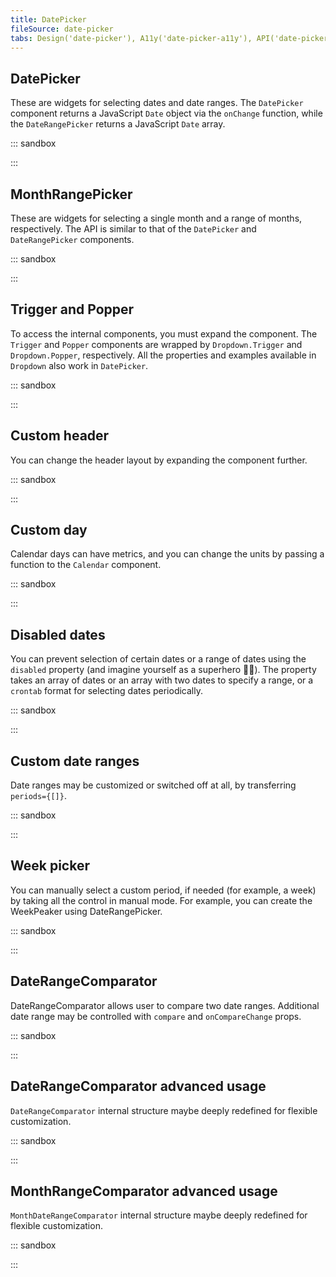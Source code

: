 ```yaml
---
title: DatePicker
fileSource: date-picker
tabs: Design('date-picker'), A11y('date-picker-a11y'), API('date-picker-api'), Example('date-picker-code'), Changelog('date-picker-changelog')
---
```


## DatePicker

These are widgets for selecting dates and date ranges. The `DatePicker` component returns a JavaScript `Date` object via the `onChange` function, while the `DateRangePicker` returns a JavaScript `Date` array.

::: sandbox

<script lang="tsx">
  export Demo from 'stories/components/date-picker/docs/examples/datepicker.tsx';
</script>

:::

## MonthRangePicker

These are widgets for selecting a single month and a range of months, respectively. The API is similar to that of the `DatePicker` and `DateRangePicker` components.

::: sandbox

<script lang="tsx">
  export Demo from 'stories/components/date-picker/docs/examples/monthrangepicker.tsx';
</script>

:::

## Trigger and Popper

To access the internal components, you must expand the component. The `Trigger` and `Popper` components are wrapped by `Dropdown.Trigger` and `Dropdown.Popper`, respectively. All the properties and examples available in `Dropdown` also work in `DatePicker`.

::: sandbox

<script lang="tsx">
  export Demo from 'stories/components/date-picker/docs/examples/trigger_and_popper.tsx';
</script>

:::

## Custom header

You can change the header layout by expanding the component further.

::: sandbox

<script lang="tsx">
  export Demo from 'stories/components/date-picker/docs/examples/custom_header.tsx';
</script>

:::

## Custom day

Calendar days can have metrics, and you can change the units by passing a function to the `Calendar` component.

::: sandbox

<script lang="tsx">
  export Demo from 'stories/components/date-picker/docs/examples/custom_day.tsx';
</script>

:::

## Disabled dates

You can prevent selection of certain dates or a range of dates using the `disabled` property (and imagine yourself as a superhero 🕺🏻). The property takes an array of dates or an array with two dates to specify a range, or a `crontab` format for selecting dates periodically.

::: sandbox

<script lang="tsx">
  export Demo from 'stories/components/date-picker/docs/examples/disabled_dates.tsx';
</script>

:::

## Custom date ranges

Date ranges may be customized or switched off at all, by transferring `periods={[]}`.

::: sandbox

<script lang="tsx">
  export Demo from 'stories/components/date-picker/docs/examples/custom_date_ranges.tsx';
</script>

:::

## Week picker

You can manually select a custom period, if needed (for example, a week) by taking all the control in manual mode. For example, you can create the WeekPeaker using DateRangePicker.

::: sandbox

<script lang="tsx">
  export Demo from 'stories/components/date-picker/docs/examples/week_picker.tsx';
</script>

:::

## DateRangeComparator

DateRangeComparator allows user to compare two date ranges. Additional date range may be controlled with `compare` and `onCompareChange` props.

::: sandbox

<script lang="tsx">
  export Demo from 'stories/components/date-picker/docs/examples/date_range_comparator.tsx';
</script>

:::

## DateRangeComparator advanced usage

`DateRangeComparator` internal structure maybe deeply redefined for flexible customization.

::: sandbox

<script lang="tsx">
  export Demo from 'stories/components/date-picker/docs/examples/date_range_comparator_advanced_use.tsx';
</script>

:::

## MonthRangeComparator advanced usage

`MonthDateRangeComparator` internal structure maybe deeply redefined for flexible customization.

::: sandbox

<script lang="tsx">
  export Demo from 'stories/components/date-picker/docs/examples/month_range_comparator_advanced_use.tsx';
</script>

:::